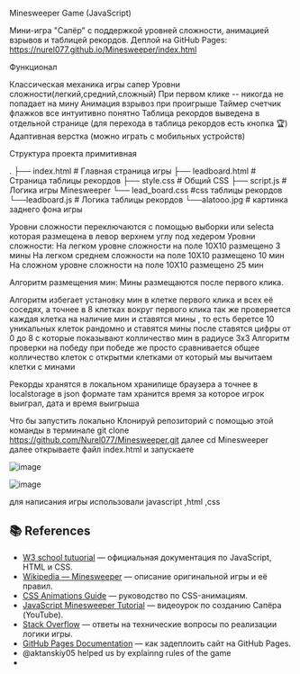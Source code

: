 Minesweeper Game (JavaScript)

Мини-игра "Сапёр" с поддержкой уровней сложности, анимацией взрывов и таблицей рекордов.
Деплой на GitHub Pages: https://nurel077.github.io/Minesweeper/index.html


Функционал

Классическая механика игры сапер
Уровни сложности(легкий,средний,сложный)
При первом клике  -- никогда не попадает на мину
Анимация взрывоз при проигрыше
Таймер счетчик флажков все интуитивно понятно
Таблица рекордов выведена в отдельной странице (для перехода в таблица рекордов есть кнопка 🏆)
Адаптивная верстка (можно играть с мобильных устройств)


Структура проекта примитивная

.
├── index.html             # Главная страница игры
├── leadboard.html       # Страница таблицы рекордов
├── style.css              # Общий CSS
├── script.js              # Логика игры Minesweeper
└── lead_board.css         #css таблицы рекордов
└──leadboard.js            # Логика таблицы рекордов
└──alatooo.jpg             # картинка заднего фона игры


Уровни сложности переключаются с помощью выборки или selecta которая размещена в левор верхнем углу под хедером
Уровни сложности:
На легком уровне сложности на поле 10X10 размещено 3 мины
На легком среднем сложности на поле 10X10 размещено 10 мин
На сложном уровне сложности на поле 10X10 размещено 25 мин


Алгоритм размещения мин:
Мины размещаются после первого клика.

Алгоритм избегает установку мин в клетке первого клика и всех её соседях, а точнее в 8 клетках вокруг первого клика так же проверяется каждая клетка на наличие мин и ставятся мины , то есть беретсе 10 уникальных клеток рандомно и ставятся мины после ставятся цифры от 0 до 8 с которые показывают колличество мин в радиусе 3x3
Алгоритм проверки на победу
при победе же просто сравнивается общее колличество клеток с открытми клетками от который мы вычитаем клетки с минами 



Рекорды хранятся в локальном хранилище браузера а точнее в localstorage  в json формате 
там хранится время за которое игрок выиграл, дата и время выигрыша


Что бы запустить локально 
Клонируй репозиторий 
с помощью этой команды в терминале 
git clone https://github.com/Nurel077/Minesweeper.git
далее
cd Minesweeper
далее открываете файл index.html и запускаете

![image](https://github.com/user-attachments/assets/50531381-3704-42e2-8036-d3b525ae058c)

![image](https://github.com/user-attachments/assets/ec3669ba-24ac-428f-935a-6ee926a08876)

для написания игры использовали javascript ,html ,css


## 📚 References

- [W3 school tutuorial](https://www.w3schools.com/js/DEFAULT.asp) — официальная документация по JavaScript, HTML и CSS.
- [Wikipedia — Minesweeper](https://en.wikipedia.org/wiki/Minesweeper_(video_game)) — описание оригинальной игры и её правил.
- [CSS Animations Guide](https://css-tricks.com/almanac/properties/a/animation/) — руководство по CSS-анимациям.
- [JavaScript Minesweeper Tutorial](https://www.youtube.com/watch?v=1y_yWxuApkw&t=27s) — видеоурок по созданию Сапёра (YouTube).
- [Stack Overflow](https://stackoverflow.com/) — ответы на технические вопросы по реализации логики игры.
- [GitHub Pages Documentation](https://docs.github.com/en/pages) — как задеплоить сайт на GitHub Pages.
- @aktanskiy05 helped us by explainng rules of the game
- 

































